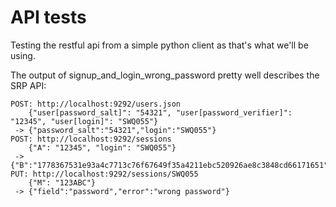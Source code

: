 API tests
==========


Testing the restful api from a simple python client as that's what we'll be using.

The output of signup_and_login_wrong_password pretty well describes the SRP API:

```
POST: http://localhost:9292/users.json
    {"user[password_salt]": "54321", "user[password_verifier]": "12345", "user[login]": "SWQ055"}
 -> {"password_salt":"54321","login":"SWQ055"}
POST: http://localhost:9292/sessions
    {"A": "12345", "login": "SWQ055"}
 -> {"B":"1778367531e93a4c7713c76f67649f35a4211ebc520926ae8c3848cd66171651"}
PUT: http://localhost:9292/sessions/SWQ055
    {"M": "123ABC"}
 -> {"field":"password","error":"wrong password"}
```
